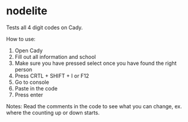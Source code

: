 # nodelite
Tests all 4 digit codes on Cady.

How to use:
1. Open Cady
2. Fill out all information and school
3. Make sure you have pressed select once you have found the right person
4. Press CRTL + SHIFT + I or F12
5. Go to console
6. Paste in the code
7. Press enter

Notes:
Read the comments in the code to see what you can change, ex. where the counting up or down starts.
